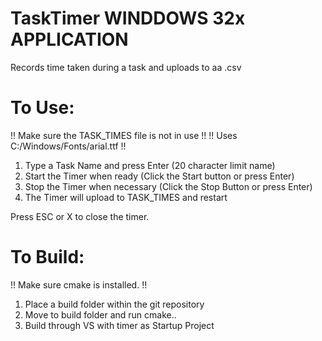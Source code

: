# TaskTimer WINDDOWS 32x APPLICATION
Records time taken during a task and uploads to aa .csv

# To Use:
!! Make sure the TASK_TIMES file is not in use !!
!! Uses C:/Windows/Fonts/arial.ttf !!

1. Type a Task Name and press Enter (20 character limit name)
2. Start the Timer when ready (Click the Start button or press Enter)
3. Stop the Timer when necessary (Click the Stop Button or press Enter)
4. The Timer will upload to TASK_TIMES and restart

Press ESC or X to close the timer.

# To Build:
!! Make sure cmake is installed. !!
1. Place a build folder within the git repository
2. Move to build folder and run cmake..
3. Build through VS with timer as Startup Project
